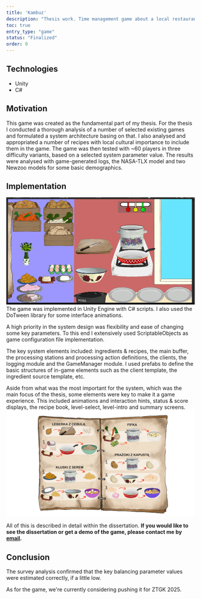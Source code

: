 ```yaml
---
title: 'Kambuz'
description: "Thesis work. Time management game about a local restaurant."
toc: true
entry_type: "game"
status: "Finalized"
order: 9
---
```


## Technologies

- Unity
- C#

## Motivation

This game was created as the fundamental part of my thesis. For the thesis I conducted a thorough analysis of a number of selected existing games and formulated a system architecture basing on that.
I also analysed and appropriated a number of recipes with local cultural importance to include them in the game. 
The game was then tested with ~60 players in three difficulty variants, based on a selected system parameter value.
The results were analysed with game-generated logs, the NASA-TLX model and two Newzoo models for some basic demographics.

## Implementation

![Game UI](scena_1.png)
The game was implemented in Unity Engine with C# scripts. I also used the DoTween library for some interface animations.

A high priority in the system design was flexibility and ease of changing some key parameters. 
To this end I extensively used ScriptableObjects as game configuration file implementation.

The key system elements included: ingredients & recipes, the main buffer, the processing stations and processing action definitions, the clients, the logging module and the GameManager module.
I used prefabs to define the basic structures of in-game elements such as the client template, the ingredient source template, etc.

Aside from what was the most important for the system, which was the main focus of the thesis, some elements were key to make it a game experience.
This included animations and interaction hints, status & score displays, the recipe book, level-select, level-intro and summary screens.
![Recipe Book](przepisnik1.png)

All of this is described in detail within the dissertation.
**If you would like to see the dissertation or get a demo of the game, please contact me by [email](mailto:ludziejewski.kontakt@gmail.com).**

## Conclusion

The survey analysis confirmed that the key balancing parameter values were estimated correctly, if a little low.

As for the game, we're currently considering pushing it for ZTGK 2025.
